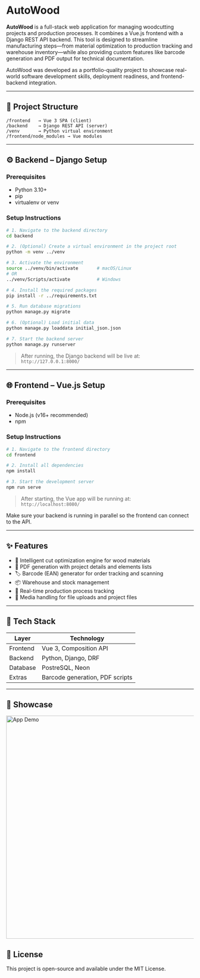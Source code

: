 # AutoWood

**AutoWood** is a full-stack web application for managing woodcutting projects and production processes. It combines a Vue.js frontend with a Django REST API backend. This tool is designed to streamline manufacturing steps—from material optimization to production tracking and warehouse inventory—while also providing custom features like barcode generation and PDF output for technical documentation.

AutoWood was developed as a portfolio-quality project to showcase real-world software development skills, deployment readiness, and frontend-backend integration.

---

## 📁 Project Structure

```
/frontend   → Vue 3 SPA (client)
/backend    → Django REST API (server)
/venv       → Python virtual environment
/frontend/node_modules → Vue modules
```

---

## ⚙️ Backend – Django Setup

### Prerequisites
- Python 3.10+
- pip
- virtualenv or venv

### Setup Instructions

```bash
# 1. Navigate to the backend directory
cd backend

# 2. (Optional) Create a virtual environment in the project root
python -m venv ../venv

# 3. Activate the environment
source ../venv/bin/activate       # macOS/Linux
# OR
../venv/Scripts/activate          # Windows

# 4. Install the required packages
pip install -r ../requirements.txt

# 5. Run database migrations
python manage.py migrate

# 6. (Optional) Load initial data
python manage.py loaddata initial_json.json

# 7. Start the backend server
python manage.py runserver
```

> After running, the Django backend will be live at:  
> `http://127.0.0.1:8000/`

---

## 🌐 Frontend – Vue.js Setup

### Prerequisites
- Node.js (v16+ recommended)
- npm

### Setup Instructions

```bash
# 1. Navigate to the frontend directory
cd frontend

# 2. Install all dependencies
npm install

# 3. Start the development server
npm run serve
```

> After starting, the Vue app will be running at:  
> `http://localhost:8080/`

Make sure your backend is running in parallel so the frontend can connect to the API.

---

## ✨ Features

- 🔪 Intelligent cut optimization engine for wood materials  
- 📄 PDF generation with project details and elements lists 
- 🏷️ Barcode (EAN) generator for order tracking and scanning  
- 📦 Warehouse and stock management  
- 🔄 Real-time production process tracking  
- 📁 Media handling for file uploads and project files  

---

## 🧰 Tech Stack

| Layer        | Technology                 |
|--------------|--------------------------- |
| Frontend     | Vue 3, Composition API     |
| Backend      | Python, Django, DRF        |
| Database     | PostreSQL, Neon            |
| Extras       | Barcode generation, PDF scripts  

---

## 📸 Showcase


<img src="https://imgur.com/a/Jg9nt5s" width="600" alt="App Demo"/> 


## 📝 License

This project is open-source and available under the MIT License.
